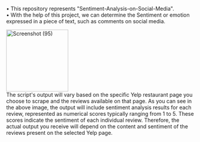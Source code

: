 •	This repository represents "Sentiment-Analysis-on-Social-Media".  
•	With the help of this project, we can determine the Sentiment or emotion expressed in a piece of text, such as comments on social media.    

<img width="166" alt="Screenshot (95)" src="https://github.com/gwarishubham01/Sentiment-Analysis-on-Social-Media/assets/116440288/c2175f32-3ed0-4d0e-8eee-be6dc30ebdea"> <br>
The script's output will vary based on the specific Yelp restaurant page you choose to scrape and the reviews available on that page. As you can see in the above image, the output will include sentiment analysis results for each review, represented as numerical scores typically ranging from 1 to 5. These scores indicate the sentiment of each individual review. Therefore, the actual output you receive will depend on the content and sentiment of the reviews present on the selected Yelp page.
